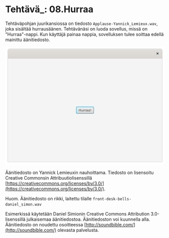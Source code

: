 # Tehtävä_: 08.Hurraa

Tehtäväpohjan juurikansiossa on tiedosto `Applause-Yannick_Lemieux.wav`, 
joka sisältää hurrausäänen. Tehtävänäsi on luoda sovellus, 
missä on "Hurraa"-nappi. Kun käyttäjä painaa nappia, sovelluksen tulee 
soittaa edellä mainittu äänitiedosto.

![Kuva ohjelmasta](kuva.png)

Äänitiedosto on Yannick Lemieuxin nauhoittama. Tiedosto on lisensoitu 
Creative Commonsin Attribuutiolisenssillä [https://creativecommons.org/licenses/by/3.0/](https://creativecommons.org/licenses/by/3.0/).

Huom. Äänitiedosto on rikki, laitettu tilalle 
`front-desk-bells-daniel_simon.wav`

Esimerkissä käytetään Daniel Simionin 
Creative Commons Attribution 3.0-lisenssillä julkaisemaa äänitiedostoa. 
Äänitiedoston voi kuunnella alla. Äänitiedosto on noudettu osoitteessa 
[http://soundbible.com/](http://soundbible.com/) olevasta palvelusta.
